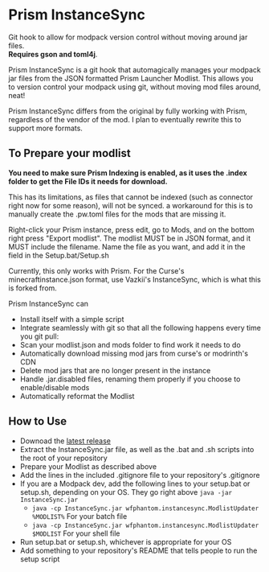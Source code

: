 # Prism InstanceSync
Git hook to allow for modpack version control without moving around jar files.  
**Requires gson and toml4j**.

Prism InstanceSync is a git hook that automagically manages your modpack jar files from the JSON formatted Prism Launcher Modlist. This allows you to version control your modpack using git, without moving mod files around, neat!

Prism InstanceSync differs from the original by fully working with Prism, regardless of the vendor of the mod. I plan to eventually rewrite this to support more formats.


## To Prepare your modlist
**You need to make sure Prism Indexing is enabled, as it uses the .index folder to get the File IDs it needs for download.**

This has its limitations, as files that cannot be indexed (such as connector right now for some reason), will not be synced. a workaround for this is to manually create the .pw.toml files for the mods that are missing it.

Right-click your Prism instance, press edit, go to Mods, and on the bottom right press "Export modlist". The modlist MUST be in JSON format, and it MUST include the filename. Name the file as you want, and add it in the field in the Setup.bat/Setup.sh

Currently, this only works with Prism. For the Curse's minecraftinstance.json format, use Vazkii's InstanceSync, which is what this is forked from.

Prism InstanceSync can
* Install itself with a simple script
* Integrate seamlessly with git so that all the following happens every time you git pull:
* Scan your modlist.json and mods folder to find work it needs to do
* Automatically download missing mod jars from curse's or modrinth's CDN
* Delete mod jars that are no longer present in the instance
* Handle .jar.disabled files, renaming them properly if you choose to enable/disable mods
* Automatically reformat the Modlist 

## How to Use

* Downoad the [latest release](https://github.com/WFPhantom/PrismInstanceSync/releases)
* Extract the InstanceSync.jar file, as well as the .bat and .sh scripts into the root of your repository
* Prepare your Modlist as described above
* Add the lines in the included .gitignore file to your repository's .gitignore
* If you are a Modpack dev, add the following lines to your setup.bat or setup.sh, depending on your OS. They go right above `java -jar InstanceSync.jar`
  - `java -cp InstanceSync.jar wfphantom.instancesync.ModlistUpdater %MODLIST%` For your batch file
  - `java -cp InstanceSync.jar wfphantom.instancesync.ModlistUpdater $MODLIST` For your shell file
* Run  setup.bat or setup.sh, whichever is appropriate for your OS
* Add something to your repository's README that tells people to run the setup script